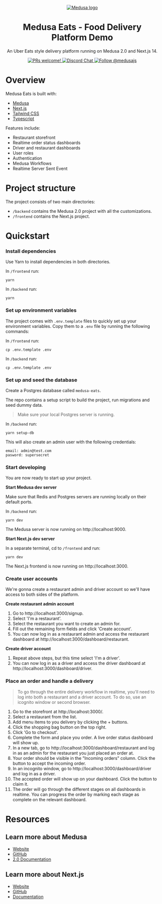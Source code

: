 <p align="center">
  <a href="https://www.medusajs.com">
  <picture>
    <source media="(prefers-color-scheme: dark)" srcset="https://user-images.githubusercontent.com/59018053/229103275-b5e482bb-4601-46e6-8142-244f531cebdb.svg">
    <source media="(prefers-color-scheme: light)" srcset="https://user-images.githubusercontent.com/59018053/229103726-e5b529a3-9b3f-4970-8a1f-c6af37f087bf.svg">
    <img alt="Medusa logo" src="https://user-images.githubusercontent.com/59018053/229103726-e5b529a3-9b3f-4970-8a1f-c6af37f087bf.svg">
    </picture>
  </a>
</p>

<h1 align="center">
  Medusa Eats - Food Delivery Platform Demo
</h1>

<p align="center">
An Uber Eats style delivery platform running on Medusa 2.0 and Next.js 14.</p>

<p align="center">
  <a href="https://github.com/medusajs/medusa/blob/master/CONTRIBUTING.md">
    <img src="https://img.shields.io/badge/PRs-welcome-brightgreen.svg?style=flat" alt="PRs welcome!" />
  </a>
  <a href="https://discord.gg/xpCwq3Kfn8">
    <img src="https://img.shields.io/badge/chat-on%20discord-7289DA.svg" alt="Discord Chat" />
  </a>
  <a href="https://twitter.com/intent/follow?screen_name=medusajs">
    <img src="https://img.shields.io/twitter/follow/medusajs.svg?label=Follow%20@medusajs" alt="Follow @medusajs" />
  </a>
</p>

# Overview

Medusa Eats is built with:

- [Medusa](https://medusajs.com/)
- [Next.js](https://nextjs.org/)
- [Tailwind CSS](https://tailwindcss.com/)
- [Typescript](https://www.typescriptlang.org/)

Features include:

- Restaurant storefront
- Realtime order status dashboards
- Driver and restaurant dashboards
- User roles
- Authentication
- Medusa Workflows
- Realtime Server Sent Event

# Project structure

The project consists of two main directories:

- `/backend` contains the Medusa 2.0 project with all the customizations.
- `/frontend` contains the Next.js project.

# Quickstart

### Install dependencies

Use Yarn to install dependencies in both directories.

In `/frontend` run:

```shell
yarn
```

In `/backend` run:

```shell
yarn
```

### Set up environment variables

The project comes with `.env.template` files to quickly set up your environment variables. Copy them to a `.env` file by running the following commands:

In `/frontend` run:

```shell
cp .env.template .env
```

In `/backend` run:

```shell
cp .env.template .env
```

### Set up and seed the database

Create a Postgres database called `medusa-eats`.

The repo contains a setup script to build the project, run migrations and seed dummy data.

> Make sure your local Postgres server is running.

In `/backend` run:

```shell
yarn setup-db
```

This will also create an admin user with the following credentials:

```
email: admin@test.com
pasword: supersecret
```

### Start developing

You are now ready to start up your project.

**Start Medusa dev server**

Make sure that Redis and Postgres servers are running locally on their default ports.

In `/backend` run:

```shell
yarn dev
```

The Medusa server is now running on http://localhost:9000.

**Start Next.js dev server**

In a separate terminal, cd to `/frontend` and run:

```shell
yarn dev
```

The Next.js frontend is now running on http://localhost:3000.

### Create user accounts

We're gonna create a restaurant admin and driver account so we'll have access to both sides of the platform.

**Create restaurant admin account**

1. Go to http://localhost:3000/signup.
2. Select 'I'm a restaurant'.
3. Select the restaurant you want to create an admin for.
4. Fill out the remaining form fields and click 'Create account'.
5. You can now log in as a restaurant admin and access the restaurant dashboard at http://localhost:3000/dashboard/restaurant.

**Create driver account**

1. Repeat above steps, but this time select 'I'm a driver'.
2. You can now log in as a driver and access the driver dashboard at http://localhost:3000/dashboard/driver.

### Place an order and handle a delivery

> To go through the entire delivery workflow in realtime, you'll need to log into both a restaurant and a driver account. To do so, use an icognito window or second browser.

1. Go to the storefront at http://localhost:3000/.
2. Select a restaurant from the list.
3. Add menu items to you delivery by clicking the + buttons.
4. Click the shopping bag button on the top right.
5. Click 'Go to checkout'.
6. Complete the form and place you order. A live order status dashboard will show up.
7. In a new tab, go to http://localhost:3000/dashboard/restaurant and log in as an admin for the restaurant you just placed an order at.
8. Your order should be visible in the "Incoming orders" column. Click the button to accept the incoming order.
9. In an incognito window, go to http://localhost:3000/dashboard/driver and log in as a driver.
10. The accepted order will show up on your dashboard. Click the button to claim it.
11. The order will go through the different stages on all dashboards in realtime. You can progress the order by marking each stage as complete on the relevant dashboard.

# Resources

## Learn more about Medusa

- [Website](https://www.medusajs.com/)
- [GitHub](https://github.com/medusajs)
- [2.0 Documentation](https://docs.medusajs.com/v2)

## Learn more about Next.js

- [Website](https://nextjs.org/)
- [GitHub](https://github.com/vercel/next.js)
- [Documentation](https://nextjs.org/docs)
